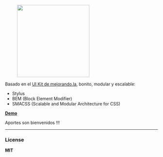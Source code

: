 <figure>
  <img src="https://static.platzi.com/static/website/v2/images/kitui/logo_kit.3755b39a81ce.png" width="238">
</figure>

<p>Basado en el <a href="https://mejorando.la/kit-ui">UI Kit de mejorando.la</a>, bonito, modular y escalable:</p>

<ul>
  <li>Stylus</li>
  <li>BEM (Block Element Modifier)</li>
  <li>SMACSS (Scalable and Modular Architecture for CSS)</li>
</ul>

<p><a href="http://montalvomiguelo.github.io/mejorandola_ui_kit/"><strong>Demo</strong></a></p>

<p>Aportes son bienvenidos !!!</p>

<hr>
<h3>License</h3>

<p><strong>MIT</strong></p>












